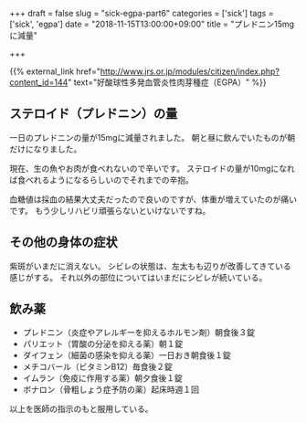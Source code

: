+++
draft = false
slug = "sick-egpa-part6"
categories = ['sick']
tags = ['sick', 'egpa']
date = "2018-11-15T13:00:00+09:00"
title = "プレドニン15mgに減量"

+++

{{% external_link href="http://www.jrs.or.jp/modules/citizen/index.php?content_id=144" text="好酸球性多発血管炎性肉芽種症（EGPA）" %}}

## ステロイド（プレドニン）の量
一日のプレドニンの量が15mgに減量されました。
朝と昼に飲んでいたものが朝だけになりました。

<!--more-->
現在、生の魚やお肉が食べれないので辛いです。
ステロイドの量が10mgになれば食べれるようになるらしいのでそれまでの辛抱。

血糖値は採血の結果大丈夫だったので良いのですが、体重が増えていたのが痛いです。
もう少しリハビリ頑張らないといけないですね。

## その他の身体の症状
紫斑がいまだに消えない。
シビレの状態は、左太もも辺りが改善してきている感じがする。
それ以外の部位についてはいまだにシビレが続いている。

## 飲み薬
- プレドニン（炎症やアレルギーを抑えるホルモン剤）朝食後３錠  
- パリエット（胃酸の分泌を抑える薬）朝１錠  
- ダイフェン（細菌の感染を抑える薬）一日おき朝食後１錠  
- メチコバール（ビタミンB12）毎食後２錠  
- イムラン（免疫に作用する薬）朝夕食後１錠  
- ボナロン（骨粗しょう症予防の薬）起床時週１回  

以上を医師の指示のもと服用している。
